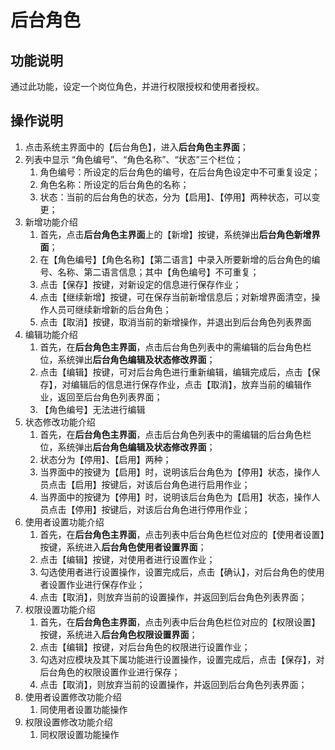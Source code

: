 # 后台角色

## 功能说明

通过此功能，设定一个岗位角色，并进行权限授权和使用者授权。

## 操作说明

1.	点击系统主界面中的【后台角色】，进入**后台角色主界面**；
2.	列表中显示 “角色编号”、“角色名称”、“状态”三个栏位；
    1.	角色编号：所设定的后台角色的编号，在后台角色设定中不可重复设定；
    2.	角色名称：所设定的后台角色的名称；
    3.	状态：当前的后台角色的状态，分为【启用】、【停用】两种状态，可以变更；
3.	新增功能介绍
    1. 首先，点击**后台角色主界面**上的【新增】按键，系统弹出**后台角色新增界面**；
    2. 在【角色编号】【角色名称】【第二语言】中录入所要新增的后台角色的编号、名称、第二语言信息；其中【角色编号】不可重复；
    3. 点击【保存】按键，对新设定的信息进行保存作业；
    4. 点击【继续新增】按键，可在保存当前新增信息后；对新增界面清空，操作人员可继续新增新的后台角色；
    5. 点击【取消】按键，取消当前的新增操作，并退出到后台角色列表界面
4.	编辑功能介绍
    1. 首先，在**后台角色主界面**，点击后台角色列表中的需编辑的后台角色栏位，系统弹出**后台角色编辑及状态修改界面**；
    2. 点击【编辑】按键，可对后台角色进行重新编辑，编辑完成后，点击【保存】，对编辑后的信息进行保存作业，点击【取消】，放弃当前的编辑作业，返回至后台角色列表界面；
    3. 【角色编号】无法进行编辑
5.	状态修改功能介绍
    1. 首先，在**后台角色主界面**，点击后台角色列表中的需编辑的后台角色栏位，系统弹出**后台角色编辑及状态修改界面**；
    2. 状态分为【停用】、【启用】两种；
    3. 当界面中的按键为【启用】时，说明该后台角色为【停用】状态，操作人员点击【启用】按键后，对该后台角色进行启用作业；
    4. 当界面中的按键为【停用】时，说明该后台角色为【启用】状态，操作人员点击【停用】按键后，对该后台角色进行停用作业；
6.	使用者设置功能介绍
    1. 首先，在**后台角色主界面**，点击列表中后台角色栏位对应的【使用者设置】按键，系统进入**后台角色使用者设置界面**；
    2. 点击【编辑】按键，对使用者进行设置作业；
    3. 勾选使用者进行设置操作，设置完成后，点击【确认】，对后台角色的使用者设置作业进行保存作业；
    4. 点击【取消】，则放弃当前的设置操作，并返回到后台角色列表界面；
7.	权限设置功能介绍
    1. 首先，在**后台角色主界面**，点击列表中后台角色栏位对应的【权限设置】按键，系统进入**后台角色权限设置界面**；
    2. 点击【编辑】按键，对后台角色的权限进行设置作业；
    3. 勾选对应模块及其下属功能进行设置操作，设置完成后，点击【保存】，对后台角色的权限设置作业进行保存；
    4. 点击【取消】，则放弃当前的设置操作，并返回到后台角色列表界面；
8.	使用者设置修改功能介绍
    1. 同使用者设置功能操作
9.	权限设置修改功能介绍
    1. 同权限设置功能操作
